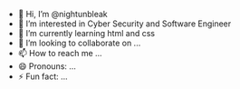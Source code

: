 - 👋 Hi, I’m @nightunbleak
- 👀 I’m interested in Cyber Security and Software Engineer
- 🌱 I’m currently learning html and css
- 💞️ I’m looking to collaborate on ...
- 📫 How to reach me ...
- 😄 Pronouns: ...
- ⚡ Fun fact: ...

<!---
nightunbleak/nightunbleak is a ✨ special ✨ repository because its `README.md` (this file) appears on your GitHub profile.
You can click the Preview link to take a look at your changes.
--->
